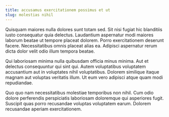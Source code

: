 ```yaml
---
title: accusamus exercitationem possimus et ut
slug: molestias nihil
---
```


Quisquam maiores nulla dolores sunt totam sed. Sit nisi fugiat hic blanditiis iusto consequatur quia delectus. Laudantium aspernatur modi maiores laborum beatae ut tempore placeat dolorem. Porro exercitationem deserunt facere. Necessitatibus omnis placeat alias ea. Adipisci aspernatur rerum dicta dolor velit odio illum tempora beatae.

Qui laboriosam minima nulla quibusdam officia minus minima. Aut et delectus consequuntur qui sint qui. Autem voluptatibus voluptatem accusantium aut in voluptates nihil voluptatibus. Dolorem similique itaque magnam aut voluptas veritatis illum. Ut eum vero adipisci atque quam modi repudiandae.

Quo quo nam necessitatibus molestiae temporibus non nihil. Cum odio dolore perferendis perspiciatis laboriosam doloremque qui asperiores fugit. Suscipit quas porro recusandae voluptas voluptatem earum. Dolorem recusandae aperiam exercitationem.
